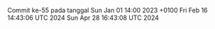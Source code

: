 Commit ke-55 pada tanggal Sun Jan 01 14:00 2023 +0100
Fri Feb 16 14:43:06 UTC 2024
Sun Apr 28 16:43:08 UTC 2024
